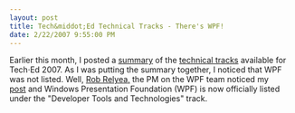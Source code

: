 ```yaml
---
layout: post
title: Tech&middot;Ed Technical Tracks - There's WPF!
date: 2/22/2007 9:55:00 PM
---
```


Earlier this month, I posted a [summary](http://geekswithblogs.net/sdorman/archive/2007/02/17/106567.aspx) of the [technical tracks](http://www.msteched.com/public/tracks.aspx) available for Tech·Ed 2007. As I was putting the summary together, I noticed that WPF was not listed. Well, [Rob Relyea,](http://rrelyea.spaces.live.com/) the PM on the WPF team noticed my [post](http://geekswithblogs.net/sdorman/archive/2007/02/17/106568.aspx "Tech·Ed Technical Tracks - Where's WPF-") and Windows Presentation Foundation (WPF) is now officially listed under the "Developer Tools and Technologies" track.
